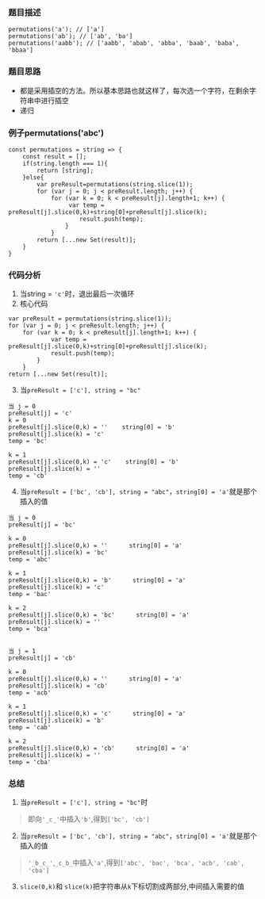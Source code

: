 ### 题目描述
```
permutations('a'); // ['a']
permutations('ab'); // ['ab', 'ba']
permutations('aabb'); // ['aabb', 'abab', 'abba', 'baab', 'baba', 'bbaa']
```
### 题目思路
* 都是采用插空的方法。所以基本思路也就这样了，每次选一个字符，在剩余字符串中进行插空
* 递归

### 例子permutations('abc')
```
const permutations = string => {
    const result = [];
    if(string.length === 1){
        return [string];
    }else{
        var preResult=permutations(string.slice(1));
        for (var j = 0; j < preResult.length; j++) {
            for (var k = 0; k < preResult[j].length+1; k++) {
                 var temp = preResult[j].slice(0,k)+string[0]+preResult[j].slice(k);
                    result.push(temp);         
                }
            }
        return [...new Set(result)];
    }
}
```

### 代码分析
1. 当string = `'c'`时，退出最后一次循环
2. 核心代码
```
var preResult = permutations(string.slice(1));
for (var j = 0; j < preResult.length; j++) {
    for (var k = 0; k < preResult[j].length+1; k++) {
            var temp = preResult[j].slice(0,k)+string[0]+preResult[j].slice(k);
            result.push(temp);         
        }
    }
return [...new Set(result)];
```
3. 当`preResult = ['c'], string = "bc"`
```
当 j = 0
preResult[j] = 'c'
k = 0
preResult[j].slice(0,k) = ''    string[0] = 'b'     preResult[j].slice(k) = 'c'
temp = 'bc'

k = 1
preResult[j].slice(0,k) = 'c'    string[0] = 'b'      preResult[j].slice(k) = ''
temp = 'cb'
```
4. 当`preResult = ['bc', 'cb'], string = "abc"`，`string[0] = 'a'`就是那个插入的值
```
当 j = 0
preResult[j] = 'bc'

k = 0
preResult[j].slice(0,k) = ''      string[0] = 'a'    preResult[j].slice(k) = 'bc'
temp = 'abc'

k = 1
preResult[j].slice(0,k) = 'b'      string[0] = 'a'    preResult[j].slice(k) = 'c'
temp = 'bac'

k = 2
preResult[j].slice(0,k) = 'bc'      string[0] = 'a'    preResult[j].slice(k) = ''
temp = 'bca'
```

```

当 j = 1
preResult[j] = 'cb'

k = 0
preResult[j].slice(0,k) = ''      string[0] = 'a'    preResult[j].slice(k) = 'cb'
temp = 'acb'

k = 1
preResult[j].slice(0,k) = 'c'      string[0] = 'a'    preResult[j].slice(k) = 'b'
temp = 'cab'

k = 2
preResult[j].slice(0,k) = 'cb'      string[0] = 'a'    preResult[j].slice(k) = ''
temp = 'cba'
``` 

### 总结
1. 当`preResult = ['c'], string = "bc"`时
> 即向`'_c_'`中插入`'b'`,得到`['bc', 'cb']`
2. 当`preResult = ['bc', 'cb'], string = "abc"`，`string[0] = 'a'`就是那个插入的值
> `'_b_c_'`,`_c_b_`中插入`'a'`,得到`['abc', 'bac', 'bca', 'acb', 'cab', 'cba']`
3. `slice(0,k)`和 `slice(k)`把字符串从`k`下标切割成两部分,中间插入需要的值